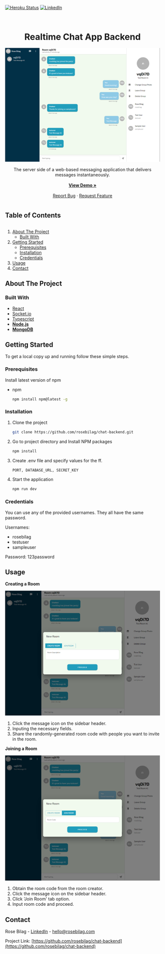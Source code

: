 [![Heroku Status][heroku-shield]][heroku-url]
[![LinkedIn][linkedin-shield]][linkedin-url]


<br />
<p align="center">
  <h1 align="center">Realtime Chat App Backend</h1>
  <img src="chat.png" alt="Product Screenshot">
  <p align="center">
    The server side of a web-based messaging application that delivers messages instantaneously.
    <br /><br />
    <a href="https://rose-chat-client.netlify.app"><strong>View Demo »</strong></a>
    <br /><br />
    <a href="https://github.com/rosebilag/chat-backend/issues">Report Bug</a>
    ·
    <a href="https://github.com/rosebilag/chat-backend/issues">Request Feature</a>
  </p>
</p>




<h2 style="display: inline-block">Table of Contents</h2>
<ol>
  <li>
    <a href="#about-the-project">About The Project</a>
    <ul>
      <li><a href="#built-with">Built With</a></li>
    </ul>
  </li>
  <li>
    <a href="#getting-started">Getting Started</a>
    <ul>
      <li><a href="#prerequisites">Prerequisites</a></li>
      <li><a href="#installation">Installation</a></li>
      <li><a href="#credentials">Credentials</a></li>
    </ul>
  </li>
  <li><a href="#usage">Usage</a></li>
  <li><a href="#contact">Contact</a></li>
</ol>




## About The Project

### Built With
* [React](https://reactjs.org/)
* [Socket.io](https://socket.io/)
* [Typescript](https://www.typescriptlang.org/)
* **[Node.js](https://nodejs.org/en/)**
* **[MongoDB](https://www.mongodb.com/)**


## Getting Started
To get a local copy up and running follow these simple steps.


### Prerequisites
Install latest version of npm
* npm
  ```sh
  npm install npm@latest -g
  ```

### Installation
1. Clone the project
   ```sh
   git clone https://github.com/rosebilag/chat-backend.git
   ```
2. Go to project directory and Install NPM packages
   ```sh
   npm install
   ```
3. Create .env file and specify values for the ff.
   ```sh
   PORT, DATABASE_URL, SECRET_KEY
   ```
4. Start the application
   ```sh
   npm run dev
   ```


### Credentials
You can use any of the provided usernames. They all have the same password.

Usernames:
<ul>
    <li>rosebilag</li>
    <li>testuser</li>
    <li>sampleuser</li>
</ul>
Password: 123password




## Usage
**Creating a Room**

![](createRoom.png)
1. Click the message icon on the sidebar header.
2. Inputing the necessary fields.
3. Share the randomly-generated room code with people you want to invite in the room.



**Joining a Room**

![](joinRoom.png)
1. Obtain the room code from the room creator.
2. Click the message icon on the sidebar header.
3. Click 'Join Room' tab option.
4. Input room code and proceed.




## Contact
Rose Bilag - [LinkedIn](https://linkedin.com/rosejoybilag) - hello@rosebilag.com

Project Link: [https://github.com/rosebilag/chat-backend](https://github.com/rosebilag/chat-backend)


[heroku-shield]: https://img.shields.io/github/deployments/rosebilag/chat-backend/rose-chat-backend?style=for-the-badge
[heroku-url]:https://rose-chat-backend.herokuapp.com
[linkedin-shield]: https://img.shields.io/badge/-LinkedIn-black.svg?style=for-the-badge&logo=linkedin&colorB=555
[linkedin-url]: https://linkedin.com/in/rosebilag